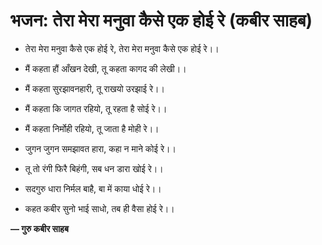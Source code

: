 # भजन: तेरा मेरा मनुवा कैसे एक होई रे (कबीर साहब)

- तेरा मेरा मनुवा कैसे एक होई रे,
  तेरा मेरा मनुवा कैसे एक होई रे।।

- मैं कहता हौं आँखन देखी,
  तू कहता कागद की लेखी।।

- मैं कहता सुरझावनहारी,
  तू राखयो उरझाई रे।।

- मैं कहता कि जागत रहियो,
  तू रहता है सोई रे।।

- मैं कहता निर्मोही रहियो,
  तू जाता है मोही रे।।

- जुगन जुगन समझावत हारा,
  कहा न माने कोई रे।।

- तू तो रंगी फिरै बिहंगी,
  सब धन डारा खोई रे।।

- सदगुरु धारा निर्मल बाहै,
  बा में काया धोई रे।।

- कहत कबीर सुनो भाई साधो,
  तब ही वैसा होई रे।।

**— गुरु कबीर साहब**
